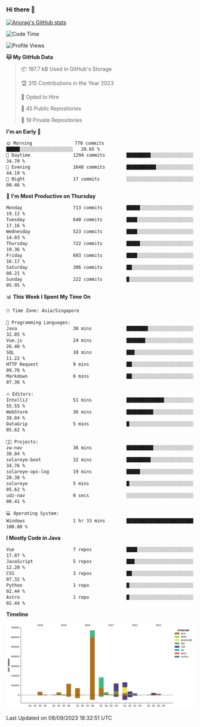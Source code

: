### Hi there 👋

[![Anurag's GitHub stats](https://github-readme-stats.vercel.app/api?username=xiumu2017&show_icons=true&theme=radical)](https://github.com/anuraghazra/github-readme-stats)

<!--
**xiumu2017/xiumu2017** is a ✨ _special_ ✨ repository because its `README.md` (this file) appears on your GitHub profile.

Here are some ideas to get you started:

- 🔭 I’m currently working on ...
- 🌱 I’m currently learning ...
- 👯 I’m looking to collaborate on ...
- 🤔 I’m looking for help with ...
- 💬 Ask me about ...
- 📫 How to reach me: ...
- 😄 Pronouns: ...
- ⚡ Fun fact: ...
-->

<!--START_SECTION:waka-->
![Code Time](http://img.shields.io/badge/Code%20Time-1%2C685%20hrs%2038%20mins-blue)

![Profile Views](http://img.shields.io/badge/Profile%20Views-0-blue)

**🐱 My GitHub Data** 

> 📦 197.7 kB Used in GitHub's Storage 
 > 
> 🏆 315 Contributions in the Year 2023
 > 
> 💼 Opted to Hire
 > 
> 📜 45 Public Repositories 
 > 
> 🔑 19 Private Repositories 
 > 
**I'm an Early 🐤** 

```text
🌞 Morning                770 commits         █████░░░░░░░░░░░░░░░░░░░░   20.65 % 
🌆 Daytime                1294 commits        █████████░░░░░░░░░░░░░░░░   34.70 % 
🌃 Evening                1648 commits        ███████████░░░░░░░░░░░░░░   44.19 % 
🌙 Night                  17 commits          ░░░░░░░░░░░░░░░░░░░░░░░░░   00.46 % 
```
📅 **I'm Most Productive on Thursday** 

```text
Monday                   713 commits         █████░░░░░░░░░░░░░░░░░░░░   19.12 % 
Tuesday                  640 commits         ████░░░░░░░░░░░░░░░░░░░░░   17.16 % 
Wednesday                523 commits         ████░░░░░░░░░░░░░░░░░░░░░   14.03 % 
Thursday                 722 commits         █████░░░░░░░░░░░░░░░░░░░░   19.36 % 
Friday                   603 commits         ████░░░░░░░░░░░░░░░░░░░░░   16.17 % 
Saturday                 306 commits         ██░░░░░░░░░░░░░░░░░░░░░░░   08.21 % 
Sunday                   222 commits         █░░░░░░░░░░░░░░░░░░░░░░░░   05.95 % 
```


📊 **This Week I Spent My Time On** 

```text
🕑︎ Time Zone: Asia/Singapore

💬 Programming Languages: 
Java                     30 mins             ████████░░░░░░░░░░░░░░░░░   32.85 % 
Vue.js                   24 mins             ███████░░░░░░░░░░░░░░░░░░   26.40 % 
SQL                      10 mins             ███░░░░░░░░░░░░░░░░░░░░░░   11.22 % 
HTTP Request             9 mins              ██░░░░░░░░░░░░░░░░░░░░░░░   09.76 % 
Markdown                 6 mins              ██░░░░░░░░░░░░░░░░░░░░░░░   07.36 % 

🔥 Editors: 
IntelliJ                 51 mins             ██████████████░░░░░░░░░░░   55.55 % 
WebStorm                 36 mins             ██████████░░░░░░░░░░░░░░░   38.84 % 
DataGrip                 5 mins              █░░░░░░░░░░░░░░░░░░░░░░░░   05.62 % 

🐱‍💻 Projects: 
zw-nav                   36 mins             ██████████░░░░░░░░░░░░░░░   38.84 % 
solareye-boot            32 mins             █████████░░░░░░░░░░░░░░░░   34.76 % 
solareye-ops-log         19 mins             █████░░░░░░░░░░░░░░░░░░░░   20.38 % 
solareye                 5 mins              █░░░░░░░░░░░░░░░░░░░░░░░░   05.62 % 
udz-nav                  0 secs              ░░░░░░░░░░░░░░░░░░░░░░░░░   00.41 % 

💻 Operating System: 
Windows                  1 hr 33 mins        █████████████████████████   100.00 % 
```

**I Mostly Code in Java** 

```text
Vue                      7 repos             ████░░░░░░░░░░░░░░░░░░░░░   17.07 % 
JavaScript               5 repos             ███░░░░░░░░░░░░░░░░░░░░░░   12.20 % 
CSS                      3 repos             ██░░░░░░░░░░░░░░░░░░░░░░░   07.32 % 
Python                   1 repo              █░░░░░░░░░░░░░░░░░░░░░░░░   02.44 % 
Astro                    1 repo              █░░░░░░░░░░░░░░░░░░░░░░░░   02.44 % 
```



**Timeline**

![Lines of Code chart](https://raw.githubusercontent.com/xiumu2017/xiumu2017/main/assets/bar_graph.png)


 Last Updated on 08/09/2023 18:32:51 UTC
<!--END_SECTION:waka-->
